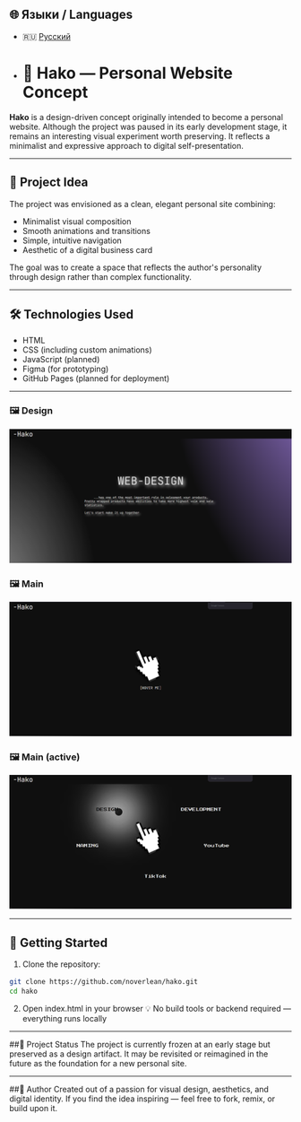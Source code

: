 ## 🌐 Языки / Languages

- 🇷🇺 [Русский](README.ru.md)

- # 🎨 Hako — Personal Website Concept

**Hako** is a design-driven concept originally intended to become a personal website. Although the project was paused in its early development stage, it remains an interesting visual experiment worth preserving. It reflects a minimalist and expressive approach to digital self-presentation.

---

## 🧠 Project Idea

The project was envisioned as a clean, elegant personal site combining:

- Minimalist visual composition  
- Smooth animations and transitions  
- Simple, intuitive navigation  
- Aesthetic of a digital business card

The goal was to create a space that reflects the author's personality through design rather than complex functionality.

---

## 🛠️ Technologies Used

- HTML  
- CSS (including custom animations)  
- JavaScript (planned)  
- Figma (for prototyping)  
- GitHub Pages (planned for deployment)

---

### 🖼️ Design
![Landing Screen](./screenshots/design.png)
### 🖼️ Main
![Landing Screen](./screenshots/main.png)
### 🖼️ Main (active)
![Landing Screen](./screenshots/main_active.png)

---

## 🚀 Getting Started

1. Clone the repository:
```bash
git clone https://github.com/noverlean/hako.git
cd hako
```
2. Open index.html in your browser
💡 No build tools or backend required — everything runs locally

---

##📌 Project Status
The project is currently frozen at an early stage but preserved as a design artifact. It may be revisited or reimagined in the future as the foundation for a new personal site.

---

##🤝 Author
Created out of a passion for visual design, aesthetics, and digital identity. If you find the idea inspiring — feel free to fork, remix, or build upon it.
